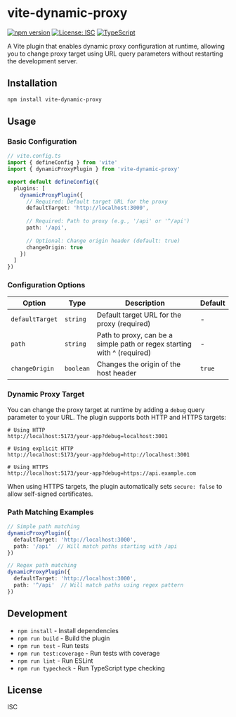 # vite-dynamic-proxy

[![npm version](https://badge.fury.io/js/vite-dynamic-proxy.svg)](https://badge.fury.io/js/vite-dynamic-proxy)
[![License: ISC](https://img.shields.io/badge/License-ISC-blue.svg)](https://opensource.org/licenses/ISC)
[![TypeScript](https://img.shields.io/badge/TypeScript-Ready-blue.svg)](https://www.typescriptlang.org/)

A Vite plugin that enables dynamic proxy configuration at runtime, allowing you to change proxy target using URL query parameters without restarting the development server.

## Installation

```bash
npm install vite-dynamic-proxy
```

## Usage

### Basic Configuration

```typescript
// vite.config.ts
import { defineConfig } from 'vite'
import { dynamicProxyPlugin } from 'vite-dynamic-proxy'

export default defineConfig({
  plugins: [
    dynamicProxyPlugin({
      // Required: Default target URL for the proxy
      defaultTarget: 'http://localhost:3000',
      
      // Required: Path to proxy (e.g., '/api' or '^/api')
      path: '/api',
      
      // Optional: Change origin header (default: true)
      changeOrigin: true
    })
  ]
})
```

### Configuration Options

| Option | Type | Description | Default |
|--------|------|-------------|---------|
| `defaultTarget` | `string` | Default target URL for the proxy (required) | - |
| `path` | `string` | Path to proxy, can be a simple path or regex starting with ^ (required) | - |
| `changeOrigin` | `boolean` | Changes the origin of the host header | `true` |

### Dynamic Proxy Target

You can change the proxy target at runtime by adding a `debug` query parameter to your URL. The plugin supports both HTTP and HTTPS targets:

```
# Using HTTP
http://localhost:5173/your-app?debug=localhost:3001

# Using explicit HTTP
http://localhost:5173/your-app?debug=http://localhost:3001

# Using HTTPS
http://localhost:5173/your-app?debug=https://api.example.com
```

When using HTTPS targets, the plugin automatically sets `secure: false` to allow self-signed certificates.

### Path Matching Examples

```typescript
// Simple path matching
dynamicProxyPlugin({
  defaultTarget: 'http://localhost:3000',
  path: '/api'  // Will match paths starting with /api
})

// Regex path matching
dynamicProxyPlugin({
  defaultTarget: 'http://localhost:3000',
  path: '^/api'  // Will match paths using regex pattern
})
```

## Development

- `npm install` - Install dependencies
- `npm run build` - Build the plugin
- `npm run test` - Run tests
- `npm run test:coverage` - Run tests with coverage
- `npm run lint` - Run ESLint
- `npm run typecheck` - Run TypeScript type checking

## License

ISC
